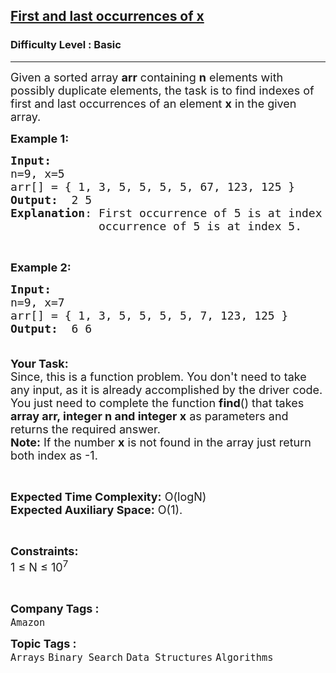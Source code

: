 <h2><a href="https://practice.geeksforgeeks.org/problems/first-and-last-occurrences-of-x3116/1?page=1&difficulty[]=-2&difficulty[]=-1&difficulty[]=0&category[]=Binary%20Search&sortBy=submissions">First and last occurrences of x</a></h2><h3>Difficulty Level : Basic</h3><hr><div class="problems_problem_content__Xm_eO"><p><span style="font-size:18px">Given a sorted array <strong>arr</strong> containing <strong>n</strong> elements with possibly duplicate elements, the task is to find indexes of first and last occurrences of an element <strong>x</strong> in the given array.</span></p>

<p><span style="font-size:18px"><strong>Example 1:</strong></span></p>

<pre><span style="font-size:18px"><strong>Input:</strong>
n=9, x=5
arr[] = { 1, 3, 5, 5, 5, 5, 67, 123, 125 }
<strong>Output:</strong>  2 5
<strong>Explanation</strong>: First occurrence of 5 is at index 2 and last
&nbsp;            occurrence of 5 is at index 5. 
</span></pre>

<p>&nbsp;</p>

<p><span style="font-size:18px"><strong>Example 2:</strong></span></p>

<pre><span style="font-size:18px"><strong>Input:
</strong>n=9, x=7
arr[] = { 1, 3, 5, 5, 5, 5, 7, 123, 125 }
<strong>Output:</strong>  6 6 

</span></pre>

<p><span style="font-size:18px"><strong>Your Task:</strong><br>
Since, this is a function problem. You don't need to take any input, as it is already accomplished by the driver code. You just need to complete the function <strong>find</strong>() that takes <strong>array arr, integer n and integer x</strong> as parameters and returns the required answer.<br>
<strong>Note:</strong> If the number <strong>x</strong> is not found in the array just return both index as -1.</span></p>

<p>&nbsp;</p>

<p><span style="font-size:18px"><strong>Expected Time Complexity:</strong> O(logN)<br>
<strong>Expected Auxiliary Space:</strong> O(1).</span></p>

<p>&nbsp;</p>

<p><span style="font-size:18px"><strong>Constraints:</strong><br>
1 ≤ N ≤ 10<sup>7</sup></span></p>

<p>&nbsp;</p>
</div><p><span style=font-size:18px><strong>Company Tags : </strong><br><code>Amazon</code>&nbsp;<br><p><span style=font-size:18px><strong>Topic Tags : </strong><br><code>Arrays</code>&nbsp;<code>Binary Search</code>&nbsp;<code>Data Structures</code>&nbsp;<code>Algorithms</code>&nbsp;